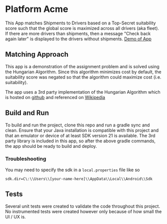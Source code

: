 # Platform Acme
This App matches Shipments to Drivers based on a Top-Secret suitability score such that the global
score is maximized across all drivers (aka fleet). If there are more drivers than shipments, then
a message "Check back again later" is displayed to the drivers without shipments.
[Demo of App](demo.png)

## Matching Approach
This app is a demonstration of the assignment problem and is solved using the Hungarian Algorithm.
Since this algorithm minimizes cost by default, the suitability score was negated so that the
algorithm could maximize cost (i.e. suitability).

The app uses a 3rd party implementation of the Hungarian Algorithm which is hosted on [github](https://github.com/KevinStern/software-and-algorithms/blob/master/src/main/java/blogspot/software_and_algorithms/stern_library/optimization/HungarianAlgorithm.java) 
and referenced on [Wikipedia](https://en.wikipedia.org/wiki/Hungarian_algorithm#Implementations) 

## Build and Run
To build and run the project, clone this repo and run a gradle sync and clean. Ensure that your Java installation
is compatible with this project and that an emulator or device of at least SDK version 21 is available.
The 3rd party library is included in this app, so after the above gradle commands, the app should be ready to
build and deploy.

### Troubleshooting
You may need to specify the sdk in a `local.properties` file like so
```
sdk.dir=C\:\\Users\\[your-name-here]\\AppData\\Local\\Android\\Sdk
```

## Tests
Several unit tests were created to validate the code throughout this project. No instrumented tests were created
however only because of how small the UI / UX is.